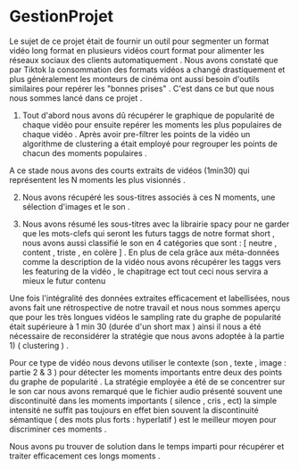 # GestionProjet

Le sujet de ce projet était de fournir un outil pour segmenter un format vidéo long format en plusieurs vidéos court format pour alimenter les réseaux sociaux des clients automatiquement .
Nous avons constaté que par Tiktok la consommation des formats vidéos a changé drastiquement et plus généralement les monteurs de cinéma ont aussi besoin d'outils similaires pour repérer les "bonnes prises" .
C'est dans ce but que nous nous sommes lancé dans ce projet .




1) Tout d'abord nous avons dû récupérer le graphique de popularité de chaque vidéo pour ensuite repérer les moments les plus populaires de chaque vidéo .
Après avoir pre-filtrer les points de la vidéo un algorithme de clustering a était employé pour regrouper les points de chacun des moments populaires .


A ce stade nous avons des courts extraits de vidéos (1min30) qui représentent les N moments les plus visionnés .


2) Nous avons récupéré les sous-titres associés à ces N moments, une sélection d'images et le son .


3) Nous avons résumé les sous-titres avec la librairie spacy pour ne garder que les mots-clefs qui seront les futurs taggs de notre format short , nous avons aussi classifié le son en 4 catégories que sont :
[ neutre , content , triste , en colère ] .
 En plus de cela grâce aux méta-données comme la description de la vidéo nous avons récupérer les taggs vers les featuring de la vidéo , le chapitrage ect tout ceci nous servira a mieux  le futur contenu




Une fois l'intégralité des données extraites efficacement et labellisées, nous avons fait une rétrospective de notre travail et nous nous sommes aperçu que pour les très longues vidéos le sampling rate du graphe de popularité était supérieure à 1 min 30 (durée d'un short max ) ainsi il nous a été nécessaire de reconsidérer la stratégie que nous avons adoptée à la partie 1) ( clustering ) .




Pour ce type de vidéo nous devons utiliser le contexte (son , texte , image : partie 2 & 3 ) pour détecter les moments importants entre deux des points du graphe de popularité . La stratégie employée a été de se concentrer sur le son car nous avons remarqué que le fichier audio présenté souvent une discontinuité dans les moments importants ( silence , cris , ect) la simple intensité ne suffit pas toujours en effet bien souvent la discontinuité sémantique ( des mots plus forts : hyperlatif ) est le meilleur moyen pour discriminer ces moments .

Nous avons pu trouver de solution dans le temps imparti pour récupérer et traiter efficacement ces longs moments .




